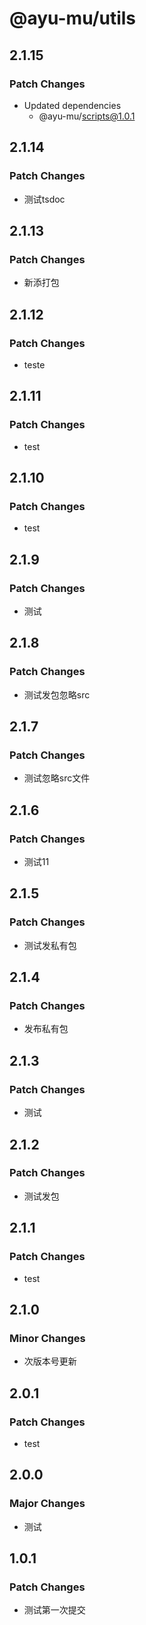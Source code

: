 # @ayu-mu/utils

## 2.1.15

### Patch Changes

- Updated dependencies
  - @ayu-mu/scripts@1.0.1

## 2.1.14

### Patch Changes

- 测试tsdoc

## 2.1.13

### Patch Changes

- 新添打包

## 2.1.12

### Patch Changes

- teste

## 2.1.11

### Patch Changes

- test

## 2.1.10

### Patch Changes

- test

## 2.1.9

### Patch Changes

- 测试

## 2.1.8

### Patch Changes

- 测试发包忽略src

## 2.1.7

### Patch Changes

- 测试忽略src文件

## 2.1.6

### Patch Changes

- 测试11

## 2.1.5

### Patch Changes

- 测试发私有包

## 2.1.4

### Patch Changes

- 发布私有包

## 2.1.3

### Patch Changes

- 测试

## 2.1.2

### Patch Changes

- 测试发包

## 2.1.1

### Patch Changes

- test

## 2.1.0

### Minor Changes

- 次版本号更新

## 2.0.1

### Patch Changes

- test

## 2.0.0

### Major Changes

- 测试

## 1.0.1

### Patch Changes

- 测试第一次提交

